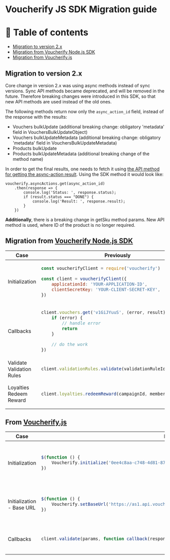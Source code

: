 # Voucherify JS SDK Migration guide

# 🔖 Table of contents

- [Migration to version 2.x](#voucherify-js-sdk-2)
- [Migration from Voucherify Node.js SDK](#voucherify-node-js)
- [Migration from Voucherify.js](#voucherify-js)

## <a name="voucherify-js-sdk-2"></a>Migration to version 2.x

Core change in version 2.x was using async methods instead of sync versions.
Sync API methods became deprecated, and will be removed in the future.
Therefore breaking changes were introduced in this SDK, so that new API methods are used instead of the old ones.

The following methods return now only the `async_action_id` field, instead of the response with the results:
- Vouchers bulkUpdate (additional breaking change: obligatory 'metadata' field in VouchersBulkUpdateObject)
- Vouchers bulkUpdateMetadata (additional breaking change: obligatory 'metadata' field in VouchersBulkUpdateMetadata)
- Products bulkUpdate
- Products bulkUpdateMetadata (additional breaking change of the method name)

In order to get the final results, one needs to fetch it using [the API method for getting the async-action result](https://docs.voucherify.io/reference/get-async-actions-1).
Using the SDK method it would look like:
```
voucherify.asyncActions.get(async_action_id)
	.then(response => {
		console.log('Status: ', response.status);
		if (result.status === "DONE") {
			console.log('Result: ', response.result);
		}
	})
```

<b>Additionally</b>, there is a breaking change in getSku method params.
New API method is used, where ID of the product is no longer required.

## <a name="voucherify-node-js"></a>Migration from [Voucherify Node.js SDK](https://github.com/voucherifyio/voucherify-nodejs-sdk)

<table>
<thead>
  <tr>
    <th>Case</th>
    <th>Previously</th>
    <th>Currently</th>
  </tr>
</thead>
<tbody>
  <tr>
    <td>Initialization</td>
    <td>

```javascript
const voucherifyClient = require('voucherify')

const client = voucherifyClient({
	applicationId: 'YOUR-APPLICATION-ID',
	clientSecretKey: 'YOUR-CLIENT-SECRET-KEY',
})
```

</td>
    <td>

```javascript
const { VoucherifyServerSide } = require('@voucherify/sdk')

const client = VoucherifyServerSide({
	applicationId: 'YOUR-APPLICATION-ID',
	secretKey: 'YOUR-SECRET-KEY',
})
```

</td>

  </tr>
  <tr>
    <td>Callbacks</td>
    <td>

```javascript
client.vouchers.get('v1GiJYuuS', (error, result) => {
	if (error) {
		// handle error
		return
	}

	// do the work
})
```

</td>
    <td>
Dropped support for callbacks, use promises instead

</td>
  </tr>
  <tr>
    <td>Validate Validation Rules</td>
    <td>

```javascript
client.validationRules.validate(validationRuleId)
```

</td>
    <td>
Dropped support

</td>
  </tr>
  <tr>
    <td>Loyalties Redeem Reward</td>
    <td>

```javascript
client.loyalties.redeemReward(campaignId, memberId, reward)
```

</td>
    <td>

Order required

```javascript
client.loyalties.redeemReward(campaignId, memberId, reward, order)
```

</td>
  </tr>
</tbody>
</table>

## <a name="voucherify-js"></a>From [Voucherify.js](https://github.com/rspective/voucherify.js/)

<table>
<thead>
  <tr>
    <th>Case</th>
    <th>Previously</th>
    <th>Currently</th>
  </tr>
</thead>
<tbody>
  <tr>
    <td>Initialization</td>
    <td>

```javascript
$(function () {
	Voucherify.initialize('0ee4c8aa-c748-4d81-872d-3628249aae1a', '5d580a7c-ea52-4afd-b3cc-cbf892f82e02')
})
```

</td>
    <td>

```javascript
const { VoucherifyClientSide } = require('@voucherify/sdk')

const client = VoucherifyClientSide({
	clientApplicationId: 'CLIENT-APPLICATION-ID',
	clientSecretKey: 'CLIENT-SECRET-KEY',
})
```

</td>

  </tr>
  <tr>
    <td>Initialization - Base URL</td>
    <td>

```javascript
$(function () {
	Voucherify.setBaseUrl('https://as1.api.voucherify.io')
})
```

</td>
    <td>

```javascript
const client = VoucherifyClientSide({
	clientApplicationId: '0ee4c8aa-c748-4d81-872d-3628249aae1a',
	clientSecretKey: '5d580a7c-ea52-4afd-b3cc-cbf892f82e02',
	apiUrl: 'https://as1.api.voucherify.io',
})
```

</td>

  </tr>
  <tr>
    <td>Callbacks</td>
    <td>

```javascript
client.validate(params, function callback(response) {})
```

</td>
    <td>
Dropped support for callbacks for all client-side methods, use promises instead

```javascript
client.validate(params).then(console.log).catch(console.log)
```

</td>
  </tr>



</tbody>
</table>
